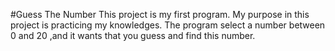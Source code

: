 #Guess The Number
This project is my first program. My purpose in this project is practicing my knowledges. The program select a number between 0 and 20 ,and it wants that you guess and find this number.
